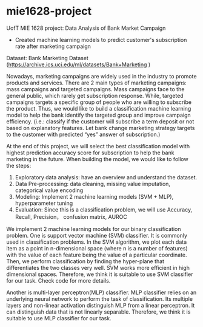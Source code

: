 # mie1628-project
UofT MIE 1628 project: Data Analysis of Bank Market Campaign
- Created machine learning models to predict customer's subscription rate after marketing campaign

Dataset: Bank Marketing Dataset (https://archive.ics.uci.edu/ml/datasets/Bank+Marketing )     

Nowadays, marketing campaigns are widely used in the industry to promote products and services. There are 2 main types of marketing campaigns: mass campaigns and targeted campaigns. Mass campaigns face to the general public, which rarely get subscription response. While, targeted campaigns targets a specific group of people who are willing to subscribe the product. Thus, we would like to build a classification machine learning model to help the bank identify the targeted group and improve campaign efficiency. (i.e.: classify if the customer will subscribe a term deposit or not based on explanatory features. Let bank change marketing strategy targets to the customer with predicted “yes” answer of subscription.)     

At the end of this project, we will select the best classification model with highest prediction accuracy score for subscription to help the bank marketing in the future.
When building the model, we would like to follow the steps:
1. Exploratory data analysis: have an overview and understand the dataset.   
2. Data Pre-processing: data cleaning, missing value imputation, categorical value encoding   
3. Modeling: Implement 2 machine learning models (SVM + MLP), hyperparameter tuning   
4. Evaluation: Since this is a classification problem, we will use Accuracy, Recall, Precision， confusion matrix, AUROC    

We implement 2 machine learning models for our binary classification problem.
One is support vector machine (SVM) classifier. It is commonly used in classification problems. In the SVM
algorithm, we plot each data item as a point in n-dimensional space (where n is a number of features)
with the value of each feature being the value of a particular coordinate. Then, we perform classification
by finding the hyper-plane that differentiates the two classes very well. SVM works more efficient in high
dimensional spaces. Therefore, we think it is suitable to use SVM classifier for our task. Check code for
more details.


Another is multi-layer perceptron(MLP) classifier. MLP classifier relies on an underlying neural network to
perform the task of classification. Its multiple layers and non-linear activation distinguish MLP from a linear
perceptron. It can distinguish data that is not linearly separable. Therefore, we think it is suitable to use MLP
classifier for our task.
